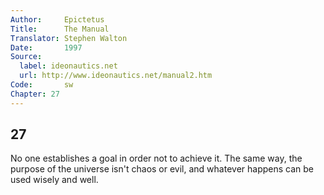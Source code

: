 ```yaml
---
Author:     Epictetus  
Title:      The Manual  
Translator: Stephen Walton  
Date:       1997  
Source:
  label: ideonautics.net
  url: http://www.ideonautics.net/manual2.htm
Code:       sw  
Chapter: 27
---
```

##  27

No one establishes a goal in order not to achieve it. The same way, the purpose
of the universe isn't chaos or evil, and whatever happens can be used wisely
and well.


